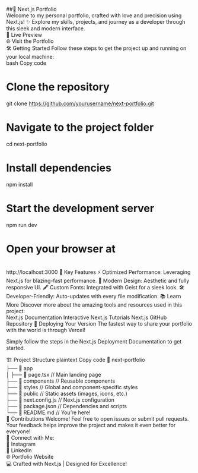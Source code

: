 ##🚀 Next.js Portfolio
<br/>
Welcome to my personal portfolio, crafted with love and precision using Next.js! ✨ Explore my skills, projects, and journey as a developer through this sleek and modern interface.
<br/>
🌟 Live Preview
<br/>
🌐 Visit the Portfolio
<br/>
🛠️ Getting Started
Follow these steps to get the project up and running on your local machine:
<br/>
bash
Copy code

# Clone the repository

git clone https://github.com/yourusername/next-portfolio.git

# Navigate to the project folder

cd next-portfolio

# Install dependencies

npm install

# Start the development server

npm run dev

# Open your browser at
<br/>
http://localhost:3000  
📌 Key Features
⚡ Optimized Performance: Leveraging Next.js for blazing-fast performance.
🎨 Modern Design: Aesthetic and fully responsive UI.
🖋️ Custom Fonts: Integrated with Geist for a sleek look.
🛠️ Developer-Friendly: Auto-updates with every file modification.
📚 Learn More
Discover more about the amazing tools and resources used in this project:
<br/>
Next.js Documentation
Interactive Next.js Tutorials
Next.js GitHub Repository
🚀 Deploying Your Version
The fastest way to share your portfolio with the world is through Vercel!

Simply follow the steps in the Next.js Deployment Documentation to get started.

🏗️ Project Structure
plaintext
Copy code
📂 next-portfolio  
├── 📂 app  
│ ├── 📄 page.tsx // Main landing page  
├── 📂 components // Reusable components  
├── 📂 styles // Global and component-specific styles  
├── 📂 public // Static assets (images, icons, etc.)  
├── 📄 next.config.js // Next.js configuration  
├── 📄 package.json // Dependencies and scripts  
└── 📄 README.md // You’re here!  
🌟 Contributions Welcome!
Feel free to open issues or submit pull requests. Your feedback helps improve the project and makes it even better for everyone!
<br/>
💬 Connect with Me:
<br/>
📸 Instagram
<br/>
💼 LinkedIn
<br/>
🌐 Portfolio Website
<br/>
💻 Crafted with Next.js | Designed for Excellence!
